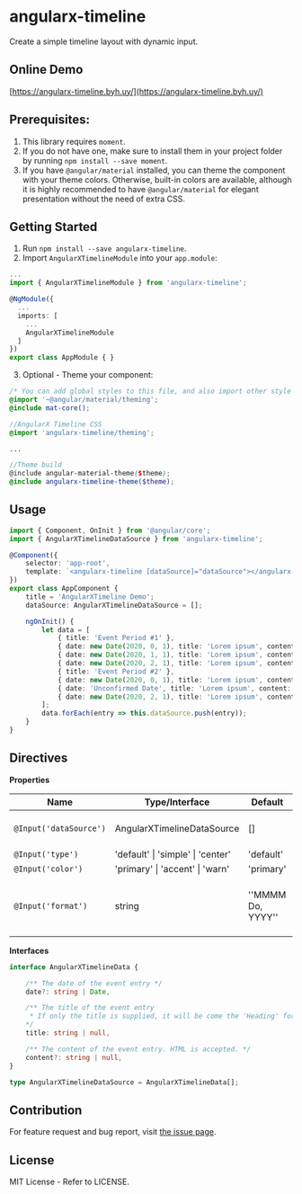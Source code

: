# angularx-timeline

Create a simple timeline layout with dynamic input.

## Online Demo

[https://angularx-timeline.byh.uy/](https://angularx-timeline.byh.uy/)

## Prerequisites:

1. This library requires `moment`.
2. If you do not have one, make sure to  install them in your project folder by running `npm install --save moment`.
3. If you have `@angular/material` installed, you can theme the component with your theme colors. Otherwise, built-in colors are available, although it is highly recommended to have `@angular/material` for elegant presentation without the need of extra CSS.

## Getting Started

1. Run `npm install --save angularx-timeline`.
2. Import `AngularXTimelineModule` into your `app.module`:

```typescript
...
import { AngularXTimelineModule } from 'angularx-timeline';

@NgModule({
  ...
  imports: [
    ...
    AngularXTimelineModule
  ]
})
export class AppModule { }
```

3. Optional - Theme your component:

```scss
/* You can add global styles to this file, and also import other style files */
@import '~@angular/material/theming';
@include mat-core();

//AngularX Timeline CSS
@import 'angularx-timeline/theming';

...

//Theme build
@include angular-material-theme($theme);
@include angularx-timeline-theme($theme);
```
## Usage

```typescript
import { Component, OnInit } from '@angular/core';
import { AngularXTimelineDataSource } from 'angularx-timeline';

@Component({
    selector: 'app-root',
    template: `<angularx-timeline [dataSource]="dataSource"></angularx-timeline>`
})
export class AppComponent {
    title = 'AngularXTimeline Demo';
    dataSource: AngularXTimelineDataSource = [];

    ngOnInit() {
        let data = [
            { title: 'Event Period #1' },
            { date: new Date(2020, 0, 1), title: 'Lorem ipsum', content: 'Lorem ipsum dolor sit amet, consectetur adipiscing elit, sed do eiusmod tempor incididunt ut labore et dolore magna aliqua. Ut enim ad minim veniam, quis nostrud exercitation ullamco laboris nisi ut aliquip ex ea commodo consequat.' },
            { date: new Date(2020, 1, 1), title: 'Lorem ipsum', content: '<strong>Lorem ipsum dolor sit amet</strong>, consectetur adipiscing elit, sed do eiusmod tempor incididunt ut labore et dolore magna aliqua. Ut enim ad minim veniam, quis nostrud exercitation ullamco laboris nisi ut aliquip ex ea commodo consequat.' },
            { date: new Date(2020, 2, 1), title: 'Lorem ipsum', content: 'Lorem ipsum dolor sit amet, consectetur adipiscing elit, sed do eiusmod tempor incididunt ut labore et dolore magna aliqua. Ut enim ad minim veniam, quis nostrud exercitation ullamco laboris nisi ut aliquip ex ea commodo consequat.' },
            { title: 'Event Period #2' },
            { date: new Date(2020, 0, 1), title: 'Lorem ipsum', content: 'Lorem ipsum dolor sit amet, consectetur adipiscing elit, sed do eiusmod tempor incididunt ut labore et dolore magna aliqua. Ut enim ad minim veniam, quis nostrud exercitation ullamco laboris nisi ut aliquip ex ea commodo consequat.' },
            { date: 'Unconfirmed Date', title: 'Lorem ipsum', content: '<strong>Lorem ipsum dolor sit amet</strong>, consectetur adipiscing elit, sed do eiusmod tempor incididunt ut labore et dolore magna aliqua. Ut enim ad minim veniam, quis nostrud exercitation ullamco laboris nisi ut aliquip ex ea commodo consequat.' },
            { date: new Date(2020, 2, 1), title: 'Lorem ipsum', content: 'Lorem ipsum dolor sit amet, consectetur adipiscing elit, sed do eiusmod tempor incididunt ut labore et dolore magna aliqua. Ut enim ad minim veniam, quis nostrud exercitation ullamco laboris nisi ut aliquip ex ea commodo consequat.' },
        ];
        data.forEach(entry => this.dataSource.push(entry));
    }
}

```

## Directives

**Properties**

| Name                    | Type/Interface                            | Default           | Description                                                                                                      |
| ----------------------- | ------------------------------------------| ----------------- | ---------------------------------------------------------------------------------------------------------------- |
| `@Input('dataSource')`  | AngularXTimelineDataSource                | []                | Data source to generate the timeline                                                                             |
| `@Input('type')`        | 'default' &#124; 'simple' &#124; 'center' | 'default'         | Timeline style                                                                                                   |
| `@Input('color')`       | 'primary' &#124; 'accent' &#124; 'warn'   | 'primary'         | Timeline color                                                                                                   |
| `@Input('format')`      | string                                    | ''MMMM Do, YYYY'' | Date format to parse a Date Object from [moment's documentation](https://momentjs.com/docs/#/displaying/format/) |

**Interfaces**

```typescript
interface AngularXTimelineData {

    /** The date of the event entry */
    date?: string | Date,

    /** The title of the event entry
     * If only the title is supplied, it will be come the 'Heading' for the entry
    */
    title: string | null,

    /** The content of the event entry. HTML is accepted. */
    content?: string | null,
}

type AngularXTimelineDataSource = AngularXTimelineData[];
```

## Contribution

For feature request and bug report, visit [the issue page](https://github.com/afunworm/angularx-timeline/issues).

## License

MIT License - Refer to LICENSE.